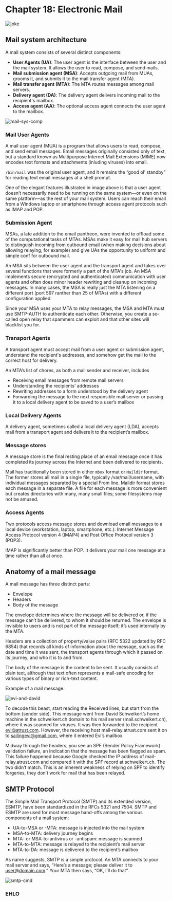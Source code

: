 # Chapter 18: Electronic Mail

![joke](https://static.boredpanda.com/blog/wp-content/uploads/2015/09/funny-spam-email-reply-conversations-james-veitch-fb__700.jpg)

## Mail system architecture

A mail system consists of several distinct components:

- **User Agents (UA)**: The user agent is the interface between the user and the mail system. It allows the user to read, compose, and send mails.
- **Mail submission agent (MSA)**: Accepts outgoing mail from MUAs, grooms it, and submits it to the mail transfer agent (MTA).
- **Mail transfer agent (MTA)**: The MTA routes messages among mail servers.
- **Delivery agent (DA)**: The delivery agent delivers incoming mail to the recipient's mailbox.
- **Access agent (AA)**: The optional access agent connects the user agent to the mailbox.

![mail-sys-comp](./data/mail-sys-comp.png)

### Mail User Agents 

A mail user agent (MUA) is a program that allows users to read, compose, and send email messages. Email messages originally consisted only of text, but a standard known as Multipurpose Internet Mail Extensions (MIME) now encodes text formats and attachments (inluding viruses) into email.

`/bin/mail` was the original user agent, and it remains the “good ol’ standby” for reading text email messages at a shell prompt. 

One of the elegant features illustrated in image above is that a user agent doesn’t necessarily need to be running on the same system—or even on the same platform—as the rest of your mail system. Users can reach their email from a Windows laptop or smartphone through access agent protocols such as IMAP and POP.

### Submission Agent

MSAs, a late addition to the email pantheon, were invented to offload some of the computational tasks of MTAs. MSAs make it easy for mail hub servers to distinguish incoming from outbound email (when making decisions about allowing relaying, for example) and give UAs the opportunity to uniform and simple conf for outbound mail.

An MSA sits between the user agent and the transport agent and takes over several functions that were formerly a part of the MTA's job. An MSA implements secure (encrypted and authenticated) communication with user agents and often does minor header rewriting and cleanup on incoming messages. In many cases, the MSA is really just the MTA listening on a different port (port 597 ranther than 25 of MTAs) with a different configuration applied.

Since your MSA uses your MTA to relay messages, the MSA and MTA must use SMTP-AUTH to authenticate each other. Otherwise, you create a so-called open relay that spammers can exploit and that other sites will blacklist you for.

### Transport Agents

A transport agent must accept mail from a user agent or submission agent, understand the recipient's addresses, and somehow get the mail to the correct host for delivery.

An MTA’s list of chores, as both a mail sender and receiver, includes

- Receiving email messages from remote mail servers
- Understanding the recipients’ addresses
- Rewriting addresses to a form understood by the delivery agent
- Forwarding the message to the next responsible mail server or passing it to a local delivery agent to be saved to a user’s mailbox

### Local Delivery Agents

A delivery agent, sometimes called a local delivery agent (LDA), accepts mail from a transport agent and delivers it to the recipient’s mailbox.

### Message stores

A message store is the final resting place of an email message once it has completed its journey across the Internet and been delivered to recipients.

Mail has traditionally been stored in either `mbox` format or `Maildir` format. The former stores all mail in a single file, typically /var/mail/username, with individual messages separated by a special From line. Maildir format stores each message in a separate file. A file for each message is more convenient but creates directories with many, many small files; some filesystems may not be amused.

### Access Agents

Two protocols access message stores and download email messages to a local device (workstation, laptop, smartphone, etc.): Internet Message Access Protocol version 4 (IMAP4) and Post Office Protocol version 3 (POP3).

IMAP is significantly better than POP. It delivers your mail one message at a time rather than all at once.

## Anatomy of a mail message

A mail message has three distinct parts:

- Envelope
- Headers
- Body of the message

The envelope determines where the message will be delivered or, if the message can’t be delivered, to whom it should be returned. The envelope is invisible to users and is not part of the message itself; it’s used internally by the MTA.

Headers are a collection of property/value pairs (RFC 5322 updated by RFC 6854) that records all kinds of information about the message, such as the date and time it was sent, the transport agents through which it passed on its journey, and who it is to and from.

The body of the message is the content to be sent. It usually consists of plain text, although that text often represents a mail-safe encoding for various types of binary or rich-text content.

Example of a mail message:

![evi-and-david](./data/evi-and-david.png)

To decode this beast, start reading the Received lines, but start from the bottom (sender side).
This message went from David Schweikert’s home machine in the schweikert.ch domain to his mail server (mail.schweikert.ch), where it was scanned for viruses. It was then forwarded to the recipient evi@atrust.com. However, the receiving host mail-relay.atrust.com sent it on to sailingevi@gmail.com, where it entered Evi’s mailbox.

Midway through the headers, you see an SPF (Sender Policy Framework) validation failure, an indication that the message has been flagged as spam. This failure happened because Google checked the IP address of mail-relay.atrust.com and compared it with the SPF record at schweikert.ch. The two didn’t match. This is an inherent weakness of relying on SPF to identify forgeries, they don’t work for mail that has been relayed.

## SMTP Protocol

The Simple Mail Transport Protocol (SMTP) and its extended version, ESMTP, have been standardized in the RFCs 5321 and 7504. SMTP and ESMTP are used for most message hand-offs among the various components of a mail system:

- UA-to-MSA or -MTA: message is injected into the mail system
- MSA-to-MTA: delivery journey begins
- MTA- or MSA-to-antivirus or -antispam: message is scanned
- MTA-to-MTA: message is relayed to the recipient’s mail server
- MTA-to-DA: message is delivered to the recipient’s mailbox

As name suggests, SMTP is a simple protocol. An MTA connects to your mail server and says, “Here’s a message; please deliver it to user@domain.com.” Your MTA then says, “OK, I’ll do that”.

![smtp-cmd](./data/smtp-cmd.png)

### EHLO

